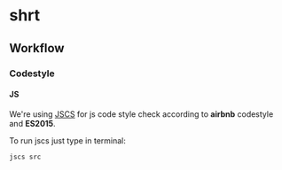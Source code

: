 # shrt

## Workflow

### Codestyle

#### JS

We're using [JSCS](http://jscs.info/) for js code style check according to
__airbnb__ codestyle and __ES2015__.

To run jscs just type in terminal:
```
jscs src
```
